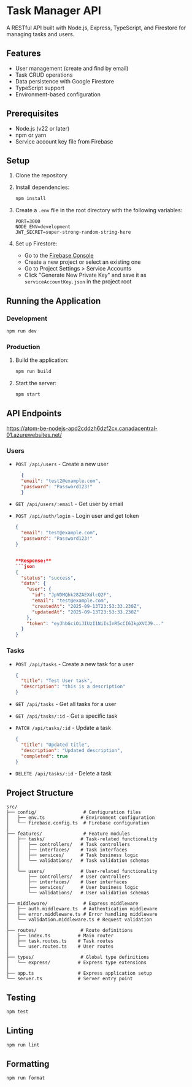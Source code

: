 # Task Manager API

A RESTful API built with Node.js, Express, TypeScript, and Firestore for managing tasks and users.

## Features

- User management (create and find by email)
- Task CRUD operations
- Data persistence with Google Firestore
- TypeScript support
- Environment-based configuration

## Prerequisites

- Node.js (v22 or later)
- npm or yarn
- Service account key file from Firebase

## Setup

1. Clone the repository
2. Install dependencies:
   ```bash
   npm install
   ```
3. Create a `.env` file in the root directory with the following variables:
   ```
   PORT=3000
   NODE_ENV=development
   JWT_SECRET=super-strong-random-string-here
   ```

4. Set up Firestore:
   - Go to the [Firebase Console](https://console.firebase.google.com/)
   - Create a new project or select an existing one
   - Go to Project Settings > Service Accounts
   - Click "Generate New Private Key" and save it as `serviceAccountKey.json` in the project root

## Running the Application

### Development

```bash
npm run dev
```

### Production

1. Build the application:
   ```bash
   npm run build
   ```

2. Start the server:
   ```bash
   npm start
   ```

## API Endpoints
https://atom-be-nodejs-apd2cddzh6dzf2cx.canadacentral-01.azurewebsites.net/

### Users

- `POST /api/users` - Create a new user
  ```json
    {
    "email": "test2@example.com",
    "password": "Password123!"
    }
  ```

- `GET /api/users/:email` - Get user by email
- `POST /api/auth/login` - Login user and get token
  ```json
  {
    "email": "test@example.com",
    "password": "Password123!"
  }

  
  **Response:**
  ```json
  {
    "status": "success",
    "data": {
      "user": {
        "id": "JpVDMQhk28ZAEXdlcQ2F",
        "email": "test@example.com",
        "createdAt": "2025-09-13T23:53:33.230Z",
        "updatedAt": "2025-09-13T23:53:33.230Z"
      },
      "token": "eyJhbGciOiJIUzI1NiIsInR5cCI6IkpXVCJ9..."
    }
  }
  ```
### Tasks

- `POST /api/tasks` - Create a new task for a user
  ```json
  {
    "title": "Test User task",
    "description": "this is a description"
  }
  ```

- `GET /api/tasks` - Get all tasks for a user
- `GET /api/tasks/:id` - Get a specific task
- `PATCH /api/tasks/:id` - Update a task
  ```json
  {
    "title": "Updated title",
    "description": "Updated description",
    "completed": true
  }
  ```
- `DELETE /api/tasks/:id` - Delete a task

## Project Structure

```
src/
├── config/                 # Configuration files
│   ├── env.ts             # Environment configuration
│   └── firebase.config.ts  # Firebase configuration
│
├── features/               # Feature modules
│   ├── tasks/             # Task-related functionality
│   │   ├── controllers/   # Task controllers
│   │   ├── interfaces/    # Task interfaces
│   │   ├── services/      # Task business logic
│   │   └── validations/   # Task validation schemas
│   │
│   └── users/             # User-related functionality
│       ├── controllers/   # User controllers
│       ├── interfaces/    # User interfaces
│       ├── services/      # User business logic
│       └── validations/   # User validation schemas
│
├── middleware/             # Express middleware
│   ├── auth.middleware.ts  # Authentication middleware
│   ├── error.middleware.ts # Error handling middleware
│   └── validation.middleware.ts # Request validation
│
├── routes/                # Route definitions
│   ├── index.ts          # Main router
│   ├── task.routes.ts    # Task routes
│   └── user.routes.ts    # User routes
│
├── types/                 # Global type definitions
│   └── express/          # Express type extensions
│
├── app.ts                # Express application setup
└── server.ts             # Server entry point
```

## Testing

```bash
npm test
```

## Linting

```bash
npm run lint
```

## Formatting

```bash
npm run format
```
